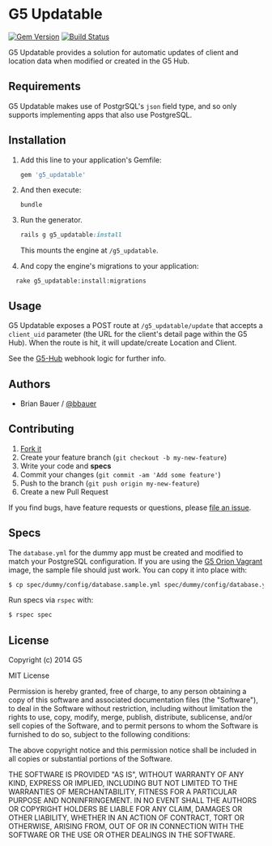 # G5 Updatable

[![Gem Version](https://badge.fury.io/rb/g5_updatable.svg)](http://badge.fury.io/rb/g5_updatable)
[![Build Status](https://travis-ci.org/G5/g5_updatable.png?branch=master)](https://travis-ci.org/G5/g5_updatable)

G5 Updatable provides a solution for automatic updates of client and location
data when modified or created in the G5 Hub.

## Requirements

G5 Updatable makes use of PostgrSQL's `json` field type, and so only supports implementing apps that also use PostgreSQL.

## Installation

1. Add this line to your application's Gemfile:

   ```ruby
   gem 'g5_updatable'
   ```

2. And then execute:

   ```console
   bundle
   ```
3. Run the generator.

   ```ruby
   rails g g5_updatable:install
   ```

   This mounts the engine at `/g5_updatable`.

3. And copy the engine's migrations to your application:

  ```console
    rake g5_updatable:install:migrations
  ```

## Usage

G5 Updatable exposes a POST route at `/g5_updatable/update` that accepts a
`client_uid` parameter (the URL for the client's detail page within the G5
Hub). When the route is hit, it will update/create Location and Client.

See the [G5-Hub](https://github.com/G5/g5-hub/blob/master/lib/webhook_poster.rb) webhook logic for further info.

## Authors

* Brian Bauer / [@bbauer](https://github.com/bbauer)

## Contributing

1. [Fork it](https://github.com/G5/g5_updatable/fork)
2. Create your feature branch (`git checkout -b my-new-feature`)
3. Write your code and **specs**
4. Commit your changes (`git commit -am 'Add some feature'`)
5. Push to the branch (`git push origin my-new-feature`)
6. Create a new Pull Request

If you find bugs, have feature requests or questions, please
[file an issue](https://github.com/G5/g5_updatable/issues).

## Specs

The `database.yml` for the dummy app must be created and modified to match your
PostgreSQL configuration. If you are using the [G5 Orion
Vagrant](https://github.com/G5/g5-orion-vagrant) image, the sample file should
just work. You can copy it into place with:
```bash
$ cp spec/dummy/config/database.sample.yml spec/dummy/config/database.yml
```

Run specs via `rspec` with:

```bash
$ rspec spec
```

## License

Copyright (c) 2014 G5

MIT License

Permission is hereby granted, free of charge, to any person obtaining
a copy of this software and associated documentation files (the
"Software"), to deal in the Software without restriction, including
without limitation the rights to use, copy, modify, merge, publish,
distribute, sublicense, and/or sell copies of the Software, and to
permit persons to whom the Software is furnished to do so, subject to
the following conditions:

The above copyright notice and this permission notice shall be
included in all copies or substantial portions of the Software.

THE SOFTWARE IS PROVIDED "AS IS", WITHOUT WARRANTY OF ANY KIND,
EXPRESS OR IMPLIED, INCLUDING BUT NOT LIMITED TO THE WARRANTIES OF
MERCHANTABILITY, FITNESS FOR A PARTICULAR PURPOSE AND
NONINFRINGEMENT. IN NO EVENT SHALL THE AUTHORS OR COPYRIGHT HOLDERS BE
LIABLE FOR ANY CLAIM, DAMAGES OR OTHER LIABILITY, WHETHER IN AN ACTION
OF CONTRACT, TORT OR OTHERWISE, ARISING FROM, OUT OF OR IN CONNECTION
WITH THE SOFTWARE OR THE USE OR OTHER DEALINGS IN THE SOFTWARE.
